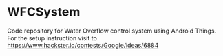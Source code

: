 # WFCSystem
Code repository for Water Overflow control system using Android Things. 
For the setup instruction visit to https://www.hackster.io/contests/Google/ideas/6884


